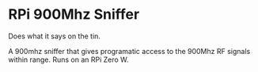 # RPi 900Mhz Sniffer

Does what it says on the tin. 

A 900mhz sniffer that gives programatic access to the 900Mhz RF signals within range. 
Runs on an RPi Zero W.